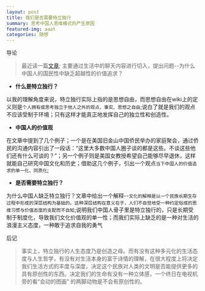 ```yaml
---
layout: post
title: 我们是否需要特立独行
summary: 思考中国人思维模式的产生原因
featured-img: aaat
categories: 随想
---
```


导论

> 最近读一篇[文章](https://www.douban.com/group/topic/5528443/);
> 主要通过生活中的聊天内容进行切入，提出问题--为什么中国人的国民性中缺乏超越性的价值追求？


* **什么是特立独行？**

以我的理解角度来说，特立独行实际上指的是思想自由，而思想自由在wiki上的定义则是`个人拥有或思考独立于他人之外的观点、事实、思想之自由`;说白了就是我们的观点不应该受制于环境；只有这样才能真正地发挥自己的独立性和创造性。

* **中国人的价值观**

在文章中提到了几个例子；一个是在美国旧金山中国侨民举办的家庭聚会，通过侨民的沟通内容引出了一段话：“这里大多数中国人圈子谈的都是这些。不谈这些他们还有什么可谈的？”；另一个例子则是美国女教授希望自己能够尽早退休，这样就能自己研究中国文化和历史；借助这几个例子，引出一个观点`当下中国人的价值追求的单一化、同质化`;

* **是否需要特立独行？**

为什么中国人缺乏特立独行？文章中给出一个解释--`文化的解释是以一个民族长期生存过程中形成的深层结构为基础的。这种深层结构在意义在于，人们不自觉地受一种约定俗成的思维习惯与价值态度的支配而不自知`;说明我们中国人骨子里是特立独行的，只是长期受制于制度化，导致我们文化价值观的单一性；而我们实际上缺乏的是一种对生活的浪漫主义态度，一种敢于追求自我的勇气


后记
>事实上，特立独行的人生态度乃是创造之母。而有没有这种多元化的生活态度与人生哲学，有没有对生活本身的富于诗情的理解，在很大程度上将决定我们生活方式的丰度与深度，决定这个民族对人类的文明是否能提供更多的具有原创性的东西。决定我们的生命有没有一种立体感，一个终日在电视机旁的看“会动的图画” 的两脚动物是不会有原创性的。